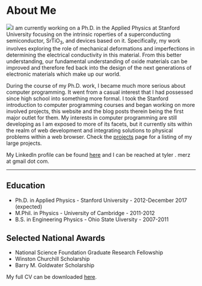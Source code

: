 # About Me

<img src='http://tylermerz.com/tm.jpg' class='portrait' />I am currently working on a Ph.D. in the Applied Physics at Stanford University focusing on the intrinsic roperties of a superconducting semiconductor, SrTiO<sub>3</sub>, and devices based on it. Specifically, my work involves exploring the role of mechanical deformations and imperfections in determining the electrical conductivity in this material. From this better understanding, our fundamental understanding of oxide materials can be improved and therefore fed back into the design of the next generations of electronic materials which make up our world.

During the course of my Ph.D. work, I became much more serious about computer programming. It went from a casual interest that I had possessed since high school into something more formal. I took the Stanford introduction to computer programming courses and began working on more involved projects, this website and the blog posts therein being the first major outlet for them. My interests in computer programming are still developing as I am exposed to more of its facets, but it currently sits within the realm of web development and integrating solutions to physical problems within a web browser. Check the [projects](/proj/) page for a listing of my large projects.

My LinkedIn profile can be found [here](https://www.linkedin.com/in/tyler-merz-571552124/) and I can be reached at tyler . merz at gmail dot com.

---

## Education
* Ph.D. in Applied Physics - Stanford University - 2012-December 2017 (expected)
* M.Phil. in Physics - University of Cambridge - 2011-2012
* B.S. in Engineering Physics - Ohio State Uiversity - 2007-2011


## Selected National Awards

* National Science Foundation Graduate Research Fellowship
* Winston Churchill Scholarship
* Barry M. Goldwater Scholarship


My full CV can be downloaded [here](http://tylermerz.com/TAMerzCV.pdf).
